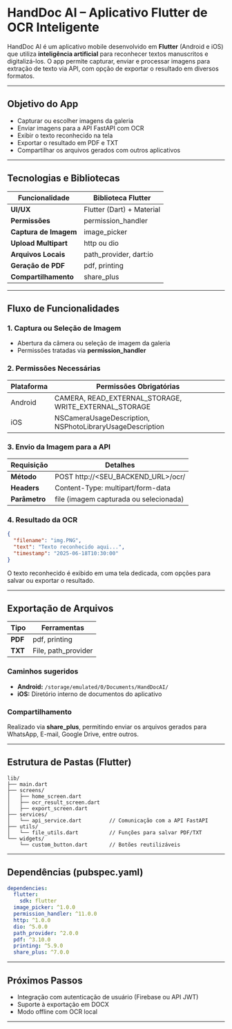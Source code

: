 # HandDoc AI – Aplicativo Flutter de OCR Inteligente

HandDoc AI é um aplicativo mobile desenvolvido em **Flutter** (Android e iOS) que utiliza **inteligência artificial** para reconhecer textos manuscritos e digitalizá-los. O app permite capturar, enviar e processar imagens para extração de texto via API, com opção de exportar o resultado em diversos formatos.

---

## Objetivo do App

* Capturar ou escolher imagens da galeria
* Enviar imagens para a API FastAPI com OCR
* Exibir o texto reconhecido na tela
* Exportar o resultado em PDF e TXT
* Compartilhar os arquivos gerados com outros aplicativos

---

## Tecnologias e Bibliotecas

| Funcionalidade        | Biblioteca Flutter        |
| --------------------- | ------------------------- |
| **UI/UX**             | Flutter (Dart) + Material |
| **Permissões**        | permission_handler        |
| **Captura de Imagem** | image_picker              |
| **Upload Multipart**  | http ou dio               |
| **Arquivos Locais**   | path_provider, dart:io    |
| **Geração de PDF**    | pdf, printing             |
| **Compartilhamento**  | share_plus                |

---

## Fluxo de Funcionalidades

### 1. Captura ou Seleção de Imagem

* Abertura da câmera ou seleção de imagem da galeria
* Permissões tratadas via **permission_handler**

### 2. Permissões Necessárias

| Plataforma | Permissões Obrigatórias                                  |
| ---------- | -------------------------------------------------------- |
| Android    | CAMERA, READ_EXTERNAL_STORAGE, WRITE_EXTERNAL_STORAGE    |
| iOS        | NSCameraUsageDescription, NSPhotoLibraryUsageDescription |

### 3. Envio da Imagem para a API

| Requisição    | Detalhes                               |
| ------------- | -------------------------------------- |
| **Método**    | POST http://<SEU_BACKEND_URL>/ocr/     |
| **Headers**   | Content-Type: multipart/form-data      |
| **Parâmetro** | file (imagem capturada ou selecionada) |

### 4. Resultado da OCR

```json
{
  "filename": "img.PNG",
  "text": "Texto reconhecido aqui...",
  "timestamp": "2025-06-18T10:30:00"
}
```

O texto reconhecido é exibido em uma tela dedicada, com opções para salvar ou exportar o resultado.

---

## Exportação de Arquivos

| Tipo    | Ferramentas         |
| ------- | ------------------- |
| **PDF** | pdf, printing       |
| **TXT** | File, path_provider |

### Caminhos sugeridos

* **Android:** `/storage/emulated/0/Documents/HandDocAI/`
* **iOS:** Diretório interno de documentos do aplicativo

### Compartilhamento

Realizado via **share_plus**, permitindo enviar os arquivos gerados para WhatsApp, E-mail, Google Drive, entre outros.

---

## Estrutura de Pastas (Flutter)

```
lib/
├── main.dart
├── screens/
│   ├── home_screen.dart
│   ├── ocr_result_screen.dart
│   ├── export_screen.dart
├── services/
│   └── api_service.dart         // Comunicação com a API FastAPI
├── utils/
│   └── file_utils.dart          // Funções para salvar PDF/TXT
└── widgets/
    └── custom_button.dart       // Botões reutilizáveis
```

---

## Dependências (pubspec.yaml)

```yaml
dependencies:
  flutter:
    sdk: flutter
  image_picker: ^1.0.0
  permission_handler: ^11.0.0
  http: ^1.0.0
  dio: ^5.0.0
  path_provider: ^2.0.0
  pdf: ^3.10.0
  printing: ^5.9.0
  share_plus: ^7.0.0
```

---

## Próximos Passos

* Integração com autenticação de usuário (Firebase ou API JWT)
* Suporte à exportação em DOCX
* Modo offline com OCR local

---
